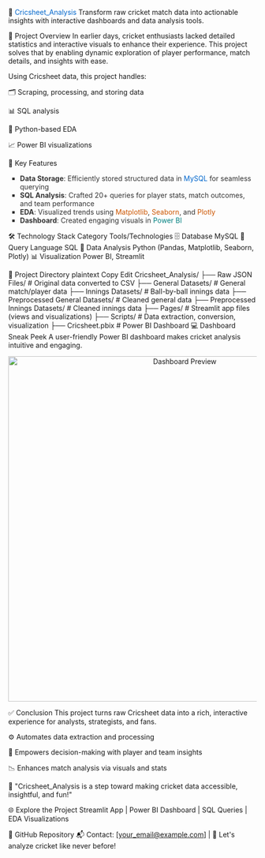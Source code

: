 🏏 <span style="color:#0066cc;">Cricsheet_Analysis</span>
Transform raw cricket match data into actionable insights with interactive dashboards and data analysis tools.

📌 Project Overview
In earlier days, cricket enthusiasts lacked detailed statistics and interactive visuals to enhance their experience. This project solves that by enabling dynamic exploration of player performance, match details, and insights with ease.

Using Cricsheet data, this project handles:

🗂️ Scraping, processing, and storing data

📊 SQL analysis

🐍 Python-based EDA

📈 Power BI visualizations

🚀 Key Features
<ul style="list-style-type:square; color:#333;"> <li><b>Data Storage</b>: Efficiently stored structured data in <span style="color:#0066cc;">MySQL</span> for seamless querying</li> <li><b>SQL Analysis</b>: Crafted 20+ queries for player stats, match outcomes, and team performance</li> <li><b>EDA</b>: Visualized trends using <span style="color:#cc5500;">Matplotlib</span>, <span style="color:#cc5500;">Seaborn</span>, and <span style="color:#cc5500;">Plotly</span></li> <li><b>Dashboard</b>: Created engaging visuals in <span style="color:#008080;">Power BI</span></li> </ul>
🛠️ Technology Stack
Category	Tools/Technologies
🗄️ Database	MySQL
🧩 Query Language	SQL
🐍 Data Analysis	Python (Pandas, Matplotlib, Seaborn, Plotly)
📊 Visualization	Power BI, Streamlit

📂 Project Directory
plaintext
Copy
Edit
Cricsheet_Analysis/
├── Raw JSON Files/               # Original data converted to CSV
├── General Datasets/            # General match/player data
├── Innings Datasets/            # Ball-by-ball innings data
├── Preprocessed General Datasets/ # Cleaned general data
├── Preprocessed Innings Datasets/ # Cleaned innings data
├── Pages/                       # Streamlit app files (views and visualizations)
├── Scripts/                     # Data extraction, conversion, visualization
├── Cricsheet.pbix               # Power BI Dashboard
💻 Dashboard Sneak Peek
A user-friendly Power BI dashboard makes cricket analysis intuitive and engaging.

<p align="center"> <img src="https://github.com/your-username/Cricsheet_Analysis/blob/main/images/dashboard_preview.png" alt="Dashboard Preview" width="700"/> </p>
✅ Conclusion
This project turns raw Cricsheet data into a rich, interactive experience for analysts, strategists, and fans.

⚙️ Automates data extraction and processing

🧠 Empowers decision-making with player and team insights

📉 Enhances match analysis via visuals and stats

🎯 "Cricsheet_Analysis is a step toward making cricket data accessible, insightful, and fun!"

🌐 Explore the Project
Streamlit App | Power BI Dashboard | SQL Queries | EDA Visualizations

🔗 GitHub Repository
📬 Contact: [your_email@example.com] | 🏏 Let's analyze cricket like never before!
